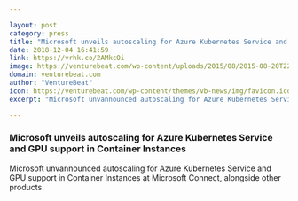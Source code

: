 ```yaml
---

layout: post
category: press
title: "Microsoft unveils autoscaling for Azure Kubernetes Service and GPU support in Container Instances"
date: 2018-12-04 16:41:59
link: https://vrhk.co/2AMkcOi
image: https://venturebeat.com/wp-content/uploads/2015/08/2015-08-20T223408Z_1_LYNXNPEB7J115_RTROPTP_4_MICROSOFT-LAUNCH-WINDOWS-10.jpg?fit=2000%2C1220&strip=all
domain: venturebeat.com
author: "VentureBeat"
icon: https://venturebeat.com/wp-content/themes/vb-news/img/favicon.ico
excerpt: "Microsoft unvannounced autoscaling for Azure Kubernetes Service and GPU support in Container Instances at Microsoft Connect, alongside other products."

---
```


### Microsoft unveils autoscaling for Azure Kubernetes Service and GPU support in Container Instances

Microsoft unvannounced autoscaling for Azure Kubernetes Service and GPU support in Container Instances at Microsoft Connect, alongside other products.
